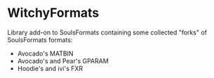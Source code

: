 ﻿# WitchyFormats

Library add-on to SoulsFormats containing some collected "forks" of SoulsFormats formats:

* Avocado's MATBIN
* Avocado's and Pear's GPARAM
* Hoodie's and ivi's FXR